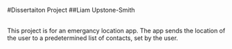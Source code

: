#Dissertaiton Project
##Liam Upstone-Smith

<br>This project is for an emergancy location app. The app sends the location of the user to a predetermined list of contacts, set by the user.
